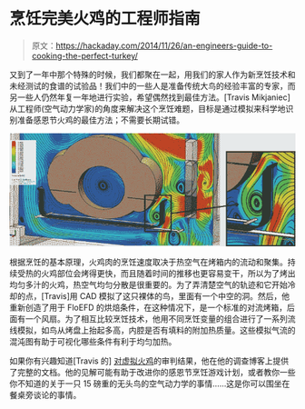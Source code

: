 # 烹饪完美火鸡的工程师指南

> 原文：<https://hackaday.com/2014/11/26/an-engineers-guide-to-cooking-the-perfect-turkey/>

又到了一年中那个特殊的时候，我们都聚在一起，用我们的家人作为新烹饪技术和未经测试的食谱的试验品！我们中的一些人是准备传统大鸟的经验丰富的专家，而另一些人仍然年复一年地进行实验，希望偶然找到最佳方法。[Travis Mikjaniec]从工程师(空气动力学家)的角度来解决这个烹饪难题，目标是通过模拟来科学地识别准备感恩节火鸡的最佳方法；不需要长期试错。

![thermoTURKEY2](img/66ebca0a473cb10effcc036690b810ff.png)

根据烹饪的基本原理，火鸡肉的烹饪速度取决于热空气在烤箱内的流动和聚集。持续受热的火鸡部位会烤得更快，而且随着时间的推移也更容易变干，所以为了烤出均匀多汁的火鸡，热空气均匀分散是很重要的。为了弄清楚空气的轨迹和它开始冷却的点，[Travis]用 CAD 模拟了这只裸体的鸟，里面有一个中空的洞。然后，他重新创造了用于 FloEFD 的烘焙条件，在这种情况下，是一个标准的对流烤箱，后面有一个风扇。为了相互比较烹饪技术，他用不同烹饪变量的组合进行了一系列流线模拟，如鸟从烤盘上抬起多高，内腔是否有填料的附加热质量。这些模拟气流的混沌图有助于可视化哪些条件有利于均匀加热。

如果你有兴趣知道[Travis 的] [对虚拟火鸡](http://www.deskeng.com/virtual_desktop/?p=7900)的审判结果，他在他的调查博客上提供了完整的文档。他的见解可能有助于改进你的感恩节烹饪游戏计划，或者教你一些你不知道的关于一只 15 磅重的无头鸟的空气动力学的事情……这是你可以围坐在餐桌旁谈论的事情。